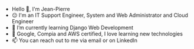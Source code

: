 <!-- ### Hi there 👋 -->
- Hello 👋, I'm Jean-Pierre
- 😐 I'm an IT Support Engineer, System and Web Administrator and Cloud Engineer
- 🌱 I’m currently learning Django Web Development
- 📖 Google, Compia and AWS certified, I love learning new technologies
- 📫 You can reach out to me via email or on LinkedIn
<!--
**jeanpierrecaleb/jeanpierrecaleb** is a ✨ _special_ ✨ repository because its `README.md` (this file) appears on your GitHub profile.

Here are some ideas to get you started:

- 🔭 I’m currently working on ...
- 🌱 I’m currently learning ...
- 👯 I’m looking to collaborate on ...
- 🤔 I’m looking for help with ...
- 💬 Ask me about ...
- 📫 How to reach me: ...
- 😄 Pronouns: ...
- ⚡ Fun fact: ...
-->
